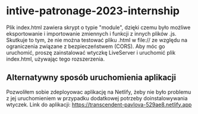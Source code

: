 # intive-patronage-2023-internship

Plik index.html zawiera skrypt o typie "module", dzięki czemu było możliwe eksportowanie i importowanie zmiennych i funkcji z innych plików .js. Skutkuje to tym, że nie można testować pliku .html w file:// ze względu na ograniczenia związane z bezpieczeństwem (CORS). Aby móc go uruchomić, proszę zainstalować wtyczkę LiveServer i uruchomić plik index.html, używając tego rozszerzenia.

## Alternatywny sposób uruchomienia aplikacji

Pozwoliłem sobie zdeployowac aplikację na Netlify, żeby nie było problemu z jej uruchomieniem w przypadku dodatkowej potrzeby doinstalowywania wtyczek.
Link do aplikacji: https://transcendent-pavlova-529ae8.netlify.app
